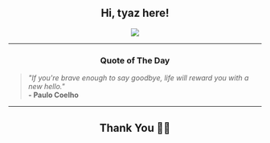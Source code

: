 <h2 align="center"> Hi, tyaz here!</h2>

<p align="center">
<a href="https://github.com/tyazx" alt="github streak"><img src="https://dvst-streak.herokuapp.com/?user=tyazx&theme=tokyonight&fire=DD472C"></a>
</p>

<hr>
<h3 align="center">Quote of The Day</h3>
<p align="center">
<blockquote>
<i>"If you're brave enough to say goodbye, life will reward you with a new hello."</i>
<br>
<b>- Paulo Coelho</b>
</blockquote>
</p>


<hr>
<h2 align="center">Thank You 🙏🏼</h2>
